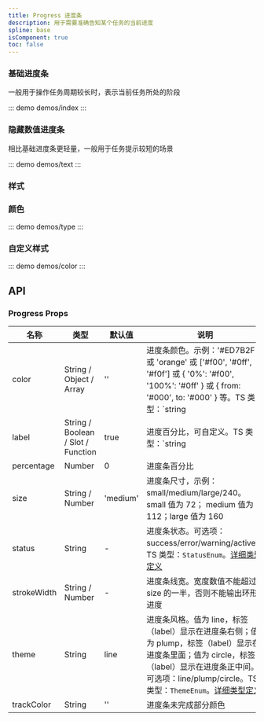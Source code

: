 ```yaml
---
title: Progress 进度条
description: 用于需要准确告知某个任务的当前进度
spline: base
isComponent: true
toc: false
---
```


### 基础进度条

一般用于操作任务周期较长时，表示当前任务所处的阶段

::: demo demos/index
:::

### 隐藏数值进度条

相比基础进度条更轻量，一般用于任务提示较短的场景

::: demo demos/text
:::

### 样式

### 颜色

::: demo demos/type
:::

### 自定义样式

::: demo demos/color
:::

## API

### Progress Props
名称 | 类型 | 默认值 | 说明 | 必传
-- | -- | -- | -- | --
color | String / Object / Array | '' | 进度条颜色。示例：'#ED7B2F' 或 'orange' 或 ['#f00', '#0ff', '#f0f'] 或 { '0%': '#f00', '100%': '#0ff' } 或  { from: '#000', to: '#000' } 等。TS 类型：`string | Array<string> | Record<string, string>` | N
label | String / Boolean / Slot / Function | true | 进度百分比，可自定义。TS 类型：`string | boolean | TNode`。[通用类型定义](/tdesign-mobile-vue/blob/develop/src/common.ts) | N
percentage | Number | 0 | 进度条百分比 | N
size | String / Number | 'medium' | 进度条尺寸，示例：small/medium/large/240。small 值为 72； medium 值为 112；large 值为 160 | N
status | String | - | 进度条状态。可选项：success/error/warning/active。TS 类型：`StatusEnum`。[详细类型定义](/tdesign-mobile-vue/tree/develop/src/progress/type.ts) | N
strokeWidth | String / Number | - | 进度条线宽。宽度数值不能超过 size 的一半，否则不能输出环形进度 | N
theme | String | line | 进度条风格。值为 line，标签（label）显示在进度条右侧；值为 plump，标签（label）显示在进度条里面；值为 circle，标签（label）显示在进度条正中间。可选项：line/plump/circle。TS 类型：`ThemeEnum`。[详细类型定义](/tdesign-mobile-vue/tree/develop/src/progress/type.ts) | N
trackColor | String | '' | 进度条未完成部分颜色 | N
